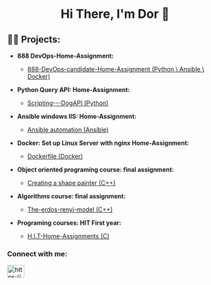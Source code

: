 <h1 align="center">Hi There, I'm Dor 👋</h1>

<h2>👨‍💻 Projects:</h2>

- <b>888 DevOps-Home-Assignment: </b>
  - [888-DevOps-candidate-Home-Assignment (Python \ Ansible \ Docker)](https://github.com/DorBitton/888-DevOps-candidate-HS)

- <b>Python Query API: Home-Assignment: </b>
  - [Scripting---DogAPI (Python)](https://github.com/DorBitton/888-DevOps-candidate-HS/tree/main/Scripting-DogAPI)

- <b>Ansible windows IIS: Home-Assignment: </b>
  - [Ansible automation (Ansible)](https://github.com/DorBitton/888-DevOps-candidate-HS/tree/main/Ansible-Automation)

- <b>Docker: Set up Linux Server with nginx Home-Assignment: </b>
  - [Dockerfile (Docker)](https://github.com/DorBitton/888-DevOps-candidate-HS/tree/main/Docker-linuxS-nginx)

- <b>Object oriented programing course: final assignment: </b>
  - [Creating a shape painter (C++)](https://github.com/DorBitton/MFC-painter---OOP)


- <b>Algorithms course: final assignment: </b>
  - [The-erdos-renyi-model (C++)](https://github.com/DorBitton/The-erdos-renyi-model)

- <b>Programing courses: HIT First year: </b>
  - [H.I.T-Home-Assignments (C)](https://github.com/DorBitton/H.I.T-Home-Assignments)



<h3 align="left">Connect with me:</h3>
<p align="left">
<a href="https://linkedin.com/in/dor-bitton/" target="blank"><img align="center" src="https://raw.githubusercontent.com/rahuldkjain/github-profile-readme-generator/master/src/images/icons/Social/linked-in-alt.svg" alt="https://www.linkedin.com/in/dor-bitton/" height="30" width="40" /></a>
</p>
